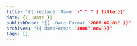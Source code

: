 ```yaml
---
title: "{{ replace .Name "-" " " | title }}"
date: {{ .Date }}
publishDate: "{{ .Date.Format "2006-02-01" }}"
archives: "{{ dateFormat "2006" now }}"
tags: []
---
```

